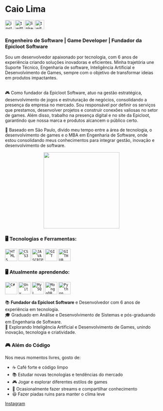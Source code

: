 <!-- <img align="right" width="250px" style="margin-top:-20px" src=""> -->
</br>
</br>
<div dsplay="inline-block">
 <h1 align="left">Caio Lima</h1>
 <a href="https://www.instagram.com/tvnergal/">
    <img align="left" width="30px" height="30px" src="https://upload.wikimedia.org/wikipedia/commons/e/e7/Instagram_logo_2016.svg" alt="instagram" style="vertical-align:top;">
  </a> 
  <a href="https://twitter.com/tvnergal">
    <img align="left" width="30px" height="30px" src="https://upload.wikimedia.org/wikipedia/commons/6/6b/Twitter_Logo_Blue.png" alt="twitter" style="vertical-align:top;">
  </a>
  <a href="https://www.linkedin.com/in/caio-slima/">
    <img align="left" width="30px" height="30px" src="https://upload.wikimedia.org/wikipedia/commons/f/f8/LinkedIn_icon_circle.svg" alt="linkedin" style="vertical-align:top;">
  </a>
  <a href="https://www.twitch.tv/tvnergal/">
    <img align="left" width="30px" height="30px" src="https://upload.wikimedia.org/wikipedia/commons/2/20/Twitch_icon_2012.svg" alt="twitch" style="vertical-align:top;">
  </a>
</div>

</br>

</br>
 <h3>Engenheiro de Software | Game Developer | Fundador da Epicloot Software</h3>
Sou um desenvolvedor apaixonado por tecnologia, com 6 anos de experiência criando soluções inovadoras e eficientes. Minha trajetória une Suporte Técnico, Engenharia de software, Inteligência Artificial e Desenvolvimento de Games, sempre com o objetivo de transformar ideias em produtos impactantes.

<br>🎮 Como fundador da Epicloot Software, atuo na gestão estratégica, desenvolvimento de jogos e estruturação de negócios, consolidando a presença da empresa no mercado. Sou responsável por definir os serviços que prestamos, desenvolver projetos e construir conexões valiosas no setor de games. Além disso, trabalho na presença digital e no site da Epicloot, garantindo que nossa marca e produtos alcancem o público certo.</br>

📍 Baseado em São Paulo, divido meu tempo entre a área de tecnologia, o desenvolvimento de games e o MBA em Engenharia de Software, onde estou consolidando meus conhecimentos para integrar gestão, inovação e desenvolvimento de software.
<p align="center">
 
  <img src="https://super.abril.com.br/wp-content/uploads/2016/09/super_imggato_digitando_0.gif" width="250">
</p>
<h3> 🖥️ Tecnologias e Ferramentas:</h3>
<!-- <img width="300px" align="right" src="https://imgur.com/efHQn67"> -->
<code><img width="40px" src="https://cdn.jsdelivr.net/gh/devicons/devicon/icons/html5/html5-original-wordmark.svg" title = "HTML5"/></code>
<code><img width="40px" src="https://cdn.jsdelivr.net/gh/devicons/devicon/icons/css3/css3-original-wordmark.svg" title = "CSS3"/></code>
<code><img width="40px" src="https://cdn.jsdelivr.net/gh/devicons/devicon/icons/javascript/javascript-original.svg" title = "JAVASCRIPT"/></code>
<code><img width="40px" src="https://cdn.jsdelivr.net/gh/devicons/devicon/icons/git/git-original.svg" title = "GIT"/></code>
<code><img width="40px" src="https://cdn.jsdelivr.net/gh/devicons/devicon/icons/github/github-original.svg" title = "GITHUB"/></code>
<p align="left">
 
<h3>🖥️ Atualmente aprendendo:</h3> 
<code><img width="40px" src="https://cdn.jsdelivr.net/gh/devicons/devicon/icons/csharp/csharp-original.svg" title="C#"/></code>
<code><img width="40px" src="https://cdn.jsdelivr.net/gh/devicons/devicon/icons/unity/unity-original-wordmark.svg" title="Unity"/></code>
<code><img width="40px" src="https://cdn.jsdelivr.net/gh/devicons/devicon/icons/mysql/mysql-original.svg" title="MySQL"/></code>
<code><img width="40px" src="https://cdn.jsdelivr.net/gh/devicons/devicon/icons/mongodb/mongodb-original-wordmark.svg" title="MongoDB"/></code>
<code><img width="40px" src="https://cdn.jsdelivr.net/gh/devicons/devicon/icons/python/python-original.svg" title="Python"/></code>

<p>
📚 <strong>Fundador da Epicloot Software</strong> e Desenvolvedor com 6 anos de experiência em tecnologia.<br>
🎓 Graduado em Análise e Desenvolvimento de Sistemas e pós-graduando em Engenharia de Software.<br>
🚀 Explorando Inteligência Artificial e Desenvolvimento de Games, unindo inovação, tecnologia e criatividade.
</p>

<h3>🎮 Além do Código</h3>
<p>Nos meus momentos livres, gosto de:</p>
<ul>
  <li>☕ Café forte e código limpo</li>
  <li>📚 Estudar novas tecnologias e tendências do mercado</li>
  <li>🎮 Jogar e explorar diferentes estilos de games</li>
  <li>📢 Ocasionalmente fazer streams e compartilhar conhecimento</li>
  <li>😆 Fazer piadas ruins para manter o clima leve</li>
</ul>

<p>
  <a href="https://www.instagram.com/tvnergal/" target="_blank">Instagram</a>
</p>
